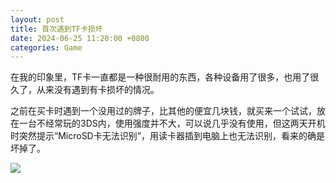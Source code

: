 ```yaml
---
layout: post
title: 首次遇到TF卡损坏
date: 2024-06-25 11:20:00 +0800
categories: Game
---
```

在我的印象里，TF卡一直都是一种很耐用的东西，各种设备用了很多，也用了很久了，从来没有遇到有卡损坏的情况。

之前在买卡时遇到一个没用过的牌子，比其他的便宜几块钱，就买来一个试试，放在一台不经常玩的3DS内，使用强度并不大，可以说几乎没有使用，但这两天开机时突然提示“MicroSD卡无法识别”，用读卡器插到电脑上也无法识别，看来的确是坏掉了。

![](https://ucarecdn.com/3b584220-5925-4828-8797-d1326657e93c/4301.webp)